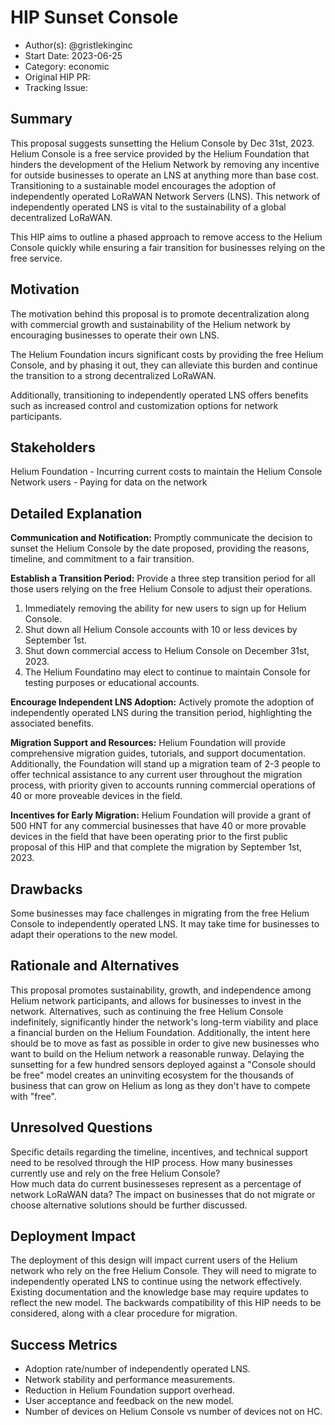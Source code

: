 # HIP Sunset Console

- Author(s): @gristlekinginc
- Start Date: 2023-06-25
- Category: economic
- Original HIP PR: <!-- leave this empty; maintainer will fill in ID of this pull request -->
- Tracking Issue: <!-- leave this empty; maintainer will create a discussion issue -->

## Summary

This proposal suggests sunsetting the Helium Console by Dec 31st, 2023.  Helium Console is a free service provided by the Helium Foundation that hinders the development of the Helium Network by removing any incentive for outside businesses to operate an LNS at anything more than base cost. Transitioning to a sustainable model encourages the adoption of independently operated LoRaWAN Network Servers (LNS). This network of independently operated LNS is vital to the sustainability of a global decentralized LoRaWAN.

This HIP aims to outline a phased approach to remove access to the Helium Console quickly while ensuring a fair transition for businesses relying on the free service.

## Motivation

The motivation behind this proposal is to promote decentralization along with commercial growth and sustainability of the Helium network by encouraging businesses to operate their own LNS. 

The Helium Foundation incurs significant costs by providing the free Helium Console, and by phasing it out, they can alleviate this burden and continue the transition to a strong decentralized LoRaWAN. 

Additionally, transitioning to independently operated LNS offers benefits such as increased control and customization options for network participants.

## Stakeholders

Helium Foundation - Incurring current costs to maintain the Helium Console
Network users - Paying for data on the network

## Detailed Explanation

**Communication and Notification:** 
Promptly communicate the decision to sunset the Helium Console by the date proposed, providing the reasons, timeline, and commitment to a fair transition.

**Establish a Transition Period:** 
Provide a three step transition period for all those users relying on the free Helium Console to adjust their operations.

1. Immediately removing the ability for new users to sign up for Helium Console.  
2. Shut down all Helium Console accounts with 10 or less devices by September 1st.
3. Shut down commercial access to Helium Console on December 31st, 2023.
4. The Helium Foundatino may elect to continue to maintain Console for testing purposes or educational accounts.

**Encourage Independent LNS Adoption:** 
Actively promote the adoption of independently operated LNS during the transition period, highlighting the associated benefits.

**Migration Support and Resources:**
Helium Foundation will provide comprehensive migration guides, tutorials, and support documentation. Additionally, the Foundation will stand up a migration team of 2-3 people to offer technical assistance to any current user throughout the migration process, with priority given to accounts running commercial operations of 40 or more proveable devices in the field.

**Incentives for Early Migration:** 
Helium Foundation will provide a grant of 500 HNT for any commercial  businesses that have 40 or more provable devices in the field that have been operating prior to the first public proposal of this HIP and that complete the migration by September 1st, 2023.

## Drawbacks

Some businesses may face challenges in migrating from the free Helium Console to independently operated LNS.
It may take time for businesses to adapt their operations to the new model.

## Rationale and Alternatives

This proposal promotes sustainability, growth, and independence among Helium network participants, and allows for businesses to invest in the network. 
Alternatives, such as continuing the free Helium Console indefinitely, significantly hinder the network's long-term viability and place a financial burden on the Helium Foundation.
Additionally, the intent here should be to move as fast as possible in order to give new businesses who want to build on the Helium network a reasonable runway. 
Delaying the sunsetting for a few hundred sensors deployed against a "Console should be free" model creates an uninviting ecosystem for the thousands of business that can grow on Helium as long as they don't have to compete with "free".

## Unresolved Questions

Specific details regarding the timeline, incentives, and technical support need to be resolved through the HIP process.
How many businesses currently use and rely on the free Helium Console?  
How much data do current businesseses represent as a percentage of network LoRaWAN data?
The impact on businesses that do not migrate or choose alternative solutions should be further discussed.

## Deployment Impact

The deployment of this design will impact current users of the Helium network who rely on the free Helium Console. 
They will need to migrate to independently operated LNS to continue using the network effectively. 
Existing documentation and the knowledge base may require updates to reflect the new model. 
The backwards compatibility of this HIP needs to be considered, along with a clear procedure for migration.

## Success Metrics
- Adoption rate/number of independently operated LNS.
- Network stability and performance measurements.
- Reduction in Helium Foundation support overhead.
- User acceptance and feedback on the new model.
- Number of devices on Helium Console vs number of devices not on HC.
